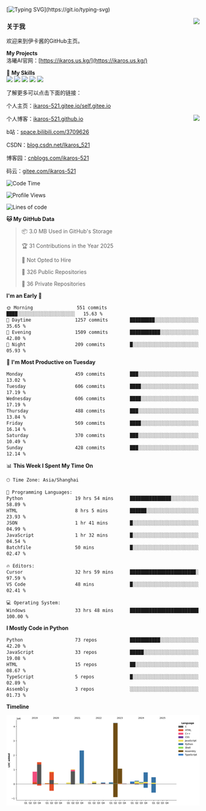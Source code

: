 [![Typing SVG](https://readme-typing-svg.herokuapp.com?size=25&duration=3000&color=8C43EA&vCenter=true&width=200&height=40&lines=Hi+Welcome+%F0%9F%91%8B%F0%9F%8F%BB;I'm+Love丶伊卡洛斯~~)](https://git.io/typing-svg)

<a href="#">
  <img align="right" src="https://github-readme-stats.vercel.app/api?username=Ikaros-521&count_private=true&show_icons=true&bg_color=15,f2f7fd,E0EAFC" />
</a>

### 关于我

欢迎来到伊卡酱的GitHub主页。

**My Projects**  
洛曦AI官网：[https://ikaros.us.kg/](https://ikaros.us.kg/)  

🌟 **My Skills**  
![](https://img.shields.io/badge/-C-A8B9CC?style=flat-square&logo=C&logoColor=fff)
![](https://img.shields.io/badge/-Python-3776AB?style=flat-square&logo=Python&logoColor=fff)
![](https://img.shields.io/badge/-JavaScript-F7DF1E?style=flat-square&logo=JavaScript&logoColor=fff)
![](https://img.shields.io/badge/-C++-00599C?style=flat-square&logo=Cpp&logoColor=fff)
![](https://img.shields.io/badge/-Linux-000000?style=flat-square&logo=Linux&logoColor=fff)

了解更多可以点击下面的链接：  

个人主页：[ikaros-521.gitee.io/self.gitee.io](https://ikaros-521.gitee.io/self.gitee.io/)  

<img align='right' src="https://github.com/Ikaros-521/Ikaros-521/assets/40910637/3a5e50bc-91dc-4aa5-b7a0-8b27ad1c2b33" height="330">

个人博客：[ikaros-521.github.io](https://ikaros-521.github.io/)  

b站：[space.bilibili.com/3709626](https://space.bilibili.com/3709626)  

CSDN：[blog.csdn.net/Ikaros_521](https://blog.csdn.net/Ikaros_521)  

博客园：[cnblogs.com/ikaros-521](https://www.cnblogs.com/ikaros-521)  

码云：[gitee.com/ikaros-521](https://gitee.com/ikaros-521)  


<!--START_SECTION:waka-->
![Code Time](http://img.shields.io/badge/Code%20Time-2%2C250%20hrs%2013%20mins-blue)

![Profile Views](http://img.shields.io/badge/Profile%20Views-5-blue)

![Lines of code](https://img.shields.io/badge/From%20Hello%20World%20I%27ve%20Written-14.2%20million%20lines%20of%20code-blue)

**🐱 My GitHub Data** 

> 📦 3.0 MB Used in GitHub's Storage 
 > 
> 🏆 31 Contributions in the Year 2025
 > 
> 🚫 Not Opted to Hire
 > 
> 📜 326 Public Repositories 
 > 
> 🔑 36 Private Repositories 
 > 
**I'm an Early 🐤** 

```text
🌞 Morning                551 commits         ████░░░░░░░░░░░░░░░░░░░░░   15.63 % 
🌆 Daytime                1257 commits        █████████░░░░░░░░░░░░░░░░   35.65 % 
🌃 Evening                1509 commits        ███████████░░░░░░░░░░░░░░   42.80 % 
🌙 Night                  209 commits         █░░░░░░░░░░░░░░░░░░░░░░░░   05.93 % 
```
📅 **I'm Most Productive on Tuesday** 

```text
Monday                   459 commits         ███░░░░░░░░░░░░░░░░░░░░░░   13.02 % 
Tuesday                  606 commits         ████░░░░░░░░░░░░░░░░░░░░░   17.19 % 
Wednesday                606 commits         ████░░░░░░░░░░░░░░░░░░░░░   17.19 % 
Thursday                 488 commits         ███░░░░░░░░░░░░░░░░░░░░░░   13.84 % 
Friday                   569 commits         ████░░░░░░░░░░░░░░░░░░░░░   16.14 % 
Saturday                 370 commits         ███░░░░░░░░░░░░░░░░░░░░░░   10.49 % 
Sunday                   428 commits         ███░░░░░░░░░░░░░░░░░░░░░░   12.14 % 
```


📊 **This Week I Spent My Time On** 

```text
🕑︎ Time Zone: Asia/Shanghai

💬 Programming Languages: 
Python                   19 hrs 54 mins      ███████████████░░░░░░░░░░   58.89 % 
HTML                     8 hrs 5 mins        ██████░░░░░░░░░░░░░░░░░░░   23.93 % 
JSON                     1 hr 41 mins        █░░░░░░░░░░░░░░░░░░░░░░░░   04.99 % 
JavaScript               1 hr 32 mins        █░░░░░░░░░░░░░░░░░░░░░░░░   04.54 % 
Batchfile                50 mins             █░░░░░░░░░░░░░░░░░░░░░░░░   02.47 % 

🔥 Editors: 
Cursor                   32 hrs 59 mins      ████████████████████████░   97.59 % 
VS Code                  48 mins             █░░░░░░░░░░░░░░░░░░░░░░░░   02.41 % 

💻 Operating System: 
Windows                  33 hrs 48 mins      █████████████████████████   100.00 % 
```

**I Mostly Code in Python** 

```text
Python                   73 repos            ███████████░░░░░░░░░░░░░░   42.20 % 
JavaScript               33 repos            █████░░░░░░░░░░░░░░░░░░░░   19.08 % 
HTML                     15 repos            ██░░░░░░░░░░░░░░░░░░░░░░░   08.67 % 
TypeScript               5 repos             █░░░░░░░░░░░░░░░░░░░░░░░░   02.89 % 
Assembly                 3 repos             ░░░░░░░░░░░░░░░░░░░░░░░░░   01.73 % 
```



**Timeline**

![Lines of Code chart](https://raw.githubusercontent.com/Ikaros-521/Ikaros-521/main/assets/bar_graph.png)


<!--END_SECTION:waka-->


<!--
**Ikaros-521/Ikaros-521** is a ✨ _special_ ✨ repository because its `README.md` (this file) appears on your GitHub profile.

Here are some ideas to get you started:

- 🔭 I’m currently working on ...
- 🌱 I’m currently learning ...
- 👯 I’m looking to collaborate on ...
- 🤔 I’m looking for help with ...
- 💬 Ask me about ...
- 📫 How to reach me: ...
- 😄 Pronouns: ...
- ⚡ Fun fact: ...
-->
